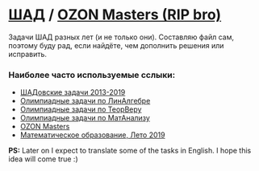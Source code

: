 # [ШАД](https://academy.yandex.ru/dataschool/) / [OZON Masters (RIP bro)](https://ozonmasters.ru/submission)
Задачи ШАД разных лет (и не только они). Составляю файл сам, поэтому буду рад, если найдёте, чем дополнить решения или исправить.
### Наиболее часто используемые сслыки:
* [ШАДовские задачи 2013-2019](https://efiminem.github.io/supershad/)
* [Олимпиадные задачи по ЛинАлгебре](http://www.mathnet.ru/links/5ceaabc5145eca13ae8363125d1618d5/mo679.pdf)
* [Олимпиадные задачи по ТеорВеру](http://www.mathnet.ru/links/2104e4fa009e305d4f1d1ebc68928847/mo625.pdf)
* [Олимпиадные задачи по МатАнализу](http://www.mathnet.ru/links/6f6fefe93ca6bb6a4474f7fc97e7e45d/mo705.pdf)
* [OZON Masters](https://ozonmasters.ru/submission)
* [Математическое образование, Лето 2019](https://matob.ru/files/nomer91.pdf)

**PS:** Later on I expect to translate some of the tasks in English. I hope this idea will come true :)
